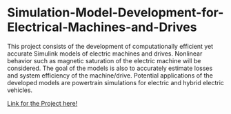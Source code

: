 # Simulation-Model-Development-for-Electrical-Machines-and-Drives
This project consists of the development of computationally efficient yet accurate Simulink models of electric machines and drives. Nonlinear behavior such as magnetic saturation of the electric machine will be considered. The goal of the models is also to accurately estimate losses and system efficiency of the machine/drive. Potential applications of the developed models are powertrain simulations for electric and hybrid electric vehicles. 

[Link for the Project here!](https://aura.engin.umich.edu/past-cohorts/aura-2020/projects-2020)
